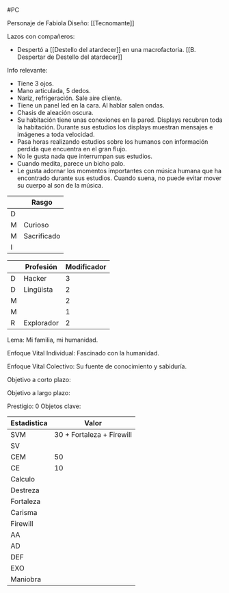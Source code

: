 #PC 

Personaje de Fabiola
Diseño: [[Tecnomante]]

Lazos con compañeros:
- Despertó a [[Destello del atardecer]] en una macrofactoria. [[B. Despertar de Destello del atardecer]]


Info relevante:
- Tiene 3 ojos. 
- Mano articulada, 5 dedos.
-  Nariz, refrigeración. Sale aire cliente.
- Tiene un panel led en la cara. Al hablar salen ondas.
- Chasis de aleación oscura.
- Su habitación tiene unas conexiones en la pared. Displays recubren toda la habitación. Durante sus estudios los displays muestran mensajes e imágenes a toda velocidad.
- Pasa horas realizando estudios sobre los humanos con información perdida que encuentra en el gran flujo.
- No le gusta nada que interrumpan sus estudios. 
- Cuando medita, parece un bicho palo. 
- Le gusta adornar los momentos importantes con música humana que ha encontrado durante sus estudios. Cuando suena, no puede evitar mover su cuerpo al son de la música.



| | Rasgo| 
| ---| ---|
| D |  |
| M | Curioso |
| M | Sacrificado |
| I | |


| | Profesión | Modificador | 
| ---|---| ---|
|D|Hacker |3|
|D|Lingüista |2|
|M||2|
|M| |1|
|R| Explorador |2|

Lema:
Mi familia, mi humanidad.

Enfoque Vital Individual:
Fascinado con la humanidad.

Enfoque Vital Colectivo:
Su fuente de conocimiento y sabiduría.

Objetivo a corto plazo:


Objetivo a largo plazo:


Prestigio: 0
Objetos clave:

| Estadistica | Valor |
| ---|---|
|SVM |30 + Fortaleza + Firewill |
|SV| |
|CEM| 50|
|CE | 10|
|Calculo| |
|Destreza||
|Fortaleza|| 
|Carisma||
|Firewill|| 
|AA||
|AD||
|DEF|| 
|EXO||
|Maniobra|| 




